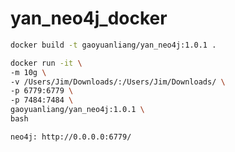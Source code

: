 # yan_neo4j_docker


```bash
docker build -t gaoyuanliang/yan_neo4j:1.0.1 .

docker run -it \
-m 10g \
-v /Users/Jim/Downloads/:/Users/Jim/Downloads/ \
-p 6779:6779 \
-p 7484:7484 \
gaoyuanliang/yan_neo4j:1.0.1 \
bash
```


```bash
neo4j: http://0.0.0.0:6779/
```
